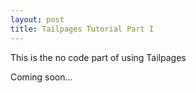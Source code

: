```yaml
---
layout: post
title: Tailpages Tutorial Part I
---
```


This is the no code part of using Tailpages

Coming soon...